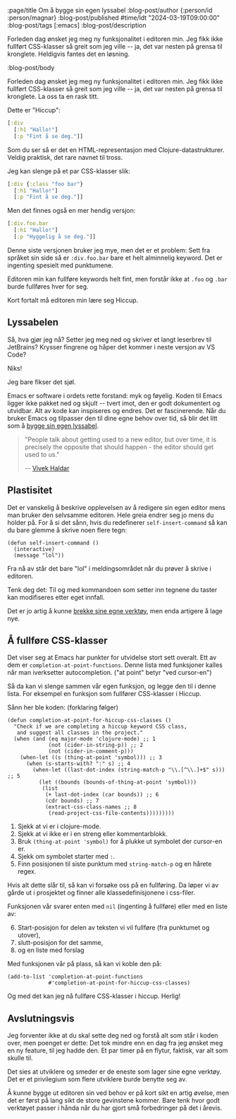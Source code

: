 :page/title Om å bygge sin egen lyssabel
:blog-post/author {:person/id :person/magnar}
:blog-post/published #time/ldt "2024-03-19T09:00:00"
:blog-post/tags [:emacs]
:blog-post/description

Forleden dag ønsket jeg meg ny funksjonalitet i editoren min. Jeg fikk ikke
fullført CSS-klasser så greit som jeg ville -- ja, det var nesten på grensa til
kronglete. Heldigvis fantes det en løsning.

:blog-post/body

Forleden dag ønsket jeg meg ny funksjonalitet i editoren min. Jeg fikk ikke
fullført CSS-klasser så greit som jeg ville -- ja, det var nesten på grensa til
kronglete. La oss ta en rask titt.

Dette er "Hiccup":

```clj
[:div
  [:h1 "Hallo!"]
  [:p "Fint å se deg."]]
```

Som du ser så er det en HTML-representasjon med Clojure-datastrukturer. Veldig
praktisk, det rare navnet til tross.

Jeg kan slenge på et par CSS-klasser slik:

```clj
[:div {:class "foo bar"}
  [:h1 "Hallo!"]
  [:p "Fint å se deg."]]
```

Men det finnes også en mer hendig versjon:

```clj
[:div.foo.bar
  [:h1 "Hallo!"]
  [:p "Hyggelig å se deg."]]
```

Denne siste versjonen bruker jeg mye, men det er et problem: Sett fra språket
sin side så er `:div.foo.bar` bare et helt alminnelig keyword. Det er ingenting
spesielt med punktumene.

Editoren min kan fullføre keywords helt fint, men forstår ikke at `.foo` og
`.bar` burde fullføres hver for seg.

Kort fortalt må editoren min lære seg Hiccup.

## Lyssabelen

Så, hva gjør jeg nå? Setter jeg meg ned og skriver et langt leserbrev til
JetBrains? Krysser fingrene og håper det kommer i neste versjon av VS Code?

Niks!

Jeg bare fikser det sjøl.

Emacs er software i ordets rette forstand: myk og føyelig. Koden til Emacs
ligger ikke pakket ned og skjult -- tvert imot, den er godt dokumentert og
utvidbar. Alt av kode kan inspiseres og endres. Det er fascinerende. Når du
bruker Emacs og tilpasser den til dine egne behov over tid, så blir det litt som
å [bygge sin egen
lyssabel](https://www.infoq.com/presentations/Live-Programming/).

> "People talk about getting used to a new editor, but over time, it is
> precisely the opposite that should happen - the editor should get used to us."
>
> -- [Vivek Haldar](https://blog.vivekhaldar.com/post/31970017734/new-frontiers-in-text-editing)

## Plastisitet

Det er vanskelig å beskrive opplevelsen av å redigere sin egen editor mens man
bruker den selvsamme editoren. Hele greia endrer seg jo mens du holder på. For å
si det sånn, hvis du redefinerer `self-insert-command` så kan du bare glemme å
skrive noen flere tegn:

```elisp
(defun self-insert-command ()
  (interactive)
  (message "lol"))
```

Fra nå av står det bare "lol" i meldingsområdet når du prøver å skrive i
editoren.

Tenk deg det: Til og med kommandoen som setter inn tegnene du taster kan
modifiseres etter eget innfall.

Det er jo artig å kunne [brekke sine egne
verktøy](https://www.usenix.org/system/files/1311_05-08_mickens.pdf), men enda
artigere å lage nye.

## Å fullføre CSS-klasser

Det viser seg at Emacs har punkter for utvidelse stort sett overalt. Ett av dem
er `completion-at-point-functions`. Denne lista med funksjoner kalles når man
iverksetter autocompletion. ("at point" betyr "ved cursor-en")

Så da kan vi slenge sammen vår egen funksjon, og legge den til i denne lista.
For eksempel en funksjon som fullfører CSS-klasser i Hiccup.

Sånn her ble koden: (forklaring følger)

```elisp
(defun completion-at-point-for-hiccup-css-classes ()
  "Check if we are completing a hiccup keyword CSS class,
   and suggest all classes in the project."
  (when (and (eq major-mode 'clojure-mode) ;; 1
             (not (cider-in-string-p)) ;; 2
             (not (cider-in-comment-p)))
    (when-let ((s (thing-at-point 'symbol))) ;; 3
      (when (s-starts-with? ":" s) ;; 4
        (when-let ((last-dot-index (string-match-p "\\.[^\\.]+$" s))) ;; 5
          (let ((bounds (bounds-of-thing-at-point 'symbol)))
           (list
            (+ last-dot-index (car bounds)) ;; 6
            (cdr bounds) ;; 7
            (extract-css-class-names ;; 8
             (read-project-css-file-contents)))))))))
```

1. Sjekk at vi er i clojure-mode.
2. Sjekk at vi ikke er i en streng eller kommentarblokk.
3. Bruk `(thing-at-point 'symbol)` for å plukke ut symbolet der cursor-en er.
4. Sjekk om symbolet starter med `:`.
5. Finn posisjonen til siste punktum med `string-match-p` og en hårete regex.

Hvis alt dette slår til, så kan vi forsøke oss på en fullføring. Da løper vi
av gårde ut i prosjektet og finner alle klassedefinisjonene i css-filer.

Funksjonen vår svarer enten med `nil` (ingenting å fullføre) eller med en liste
av:

6. Start-posisjon for delen av teksten vi vil fullføre (fra punktumet og utover),
7. slutt-posisjon for det samme,
8. og en liste med forslag

Med funksjonen vår på plass, så kan vi koble den på:

```elisp
(add-to-list 'completion-at-point-functions
             #'completion-at-point-for-hiccup-css-classes)
```

Og med det kan jeg nå fullføre CSS-klasser i hiccup. Herlig!

## Avslutningsvis

Jeg forventer ikke at du skal sette deg ned og forstå alt som står i koden over,
men poenget er dette: Det tok mindre enn en dag fra jeg ønsket meg en ny
feature, til jeg hadde den. Et par timer på en flytur, faktisk, var alt som
skulle til.

Det sies at utviklere og smeder er de eneste som lager sine egne verktøy. Det er
et privilegium som flere utviklere burde benytte seg av.

Å kunne bygge ut editoren sin ved behov er på kort sikt en artig øvelse, men det
er først på lang sikt de store gevinstene kommer. Bare tenk hvor godt verktøyet
passer i hånda når du har gjort små forbedringer på det i årevis.
